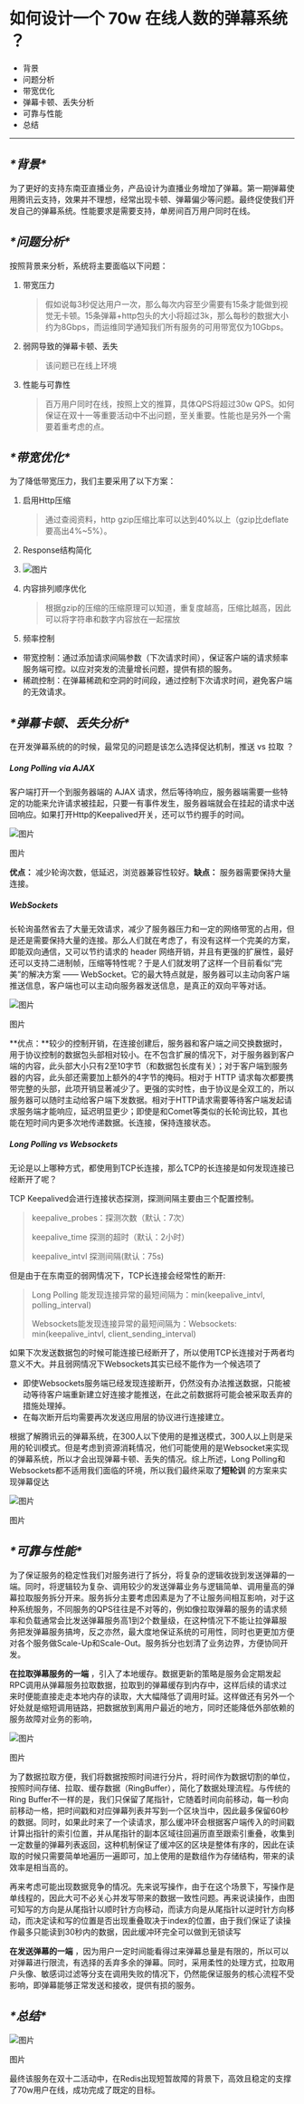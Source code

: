 # 如何设计一个 70w 在线人数的弹幕系统 ？

- 背景
- 问题分析
- 带宽优化
- 弹幕卡顿、丢失分析
- 可靠与性能
- 总结

------

## ***\*背景\****

为了更好的支持东南亚直播业务，产品设计为直播业务增加了弹幕。第一期弹幕使用腾讯云支持，效果并不理想，经常出现卡顿、弹幕偏少等问题。最终促使我们开发自己的弹幕系统。性能要求是需要支持，单房间百万用户同时在线。

## ***\*问题分析\****

按照背景来分析，系统将主要面临以下问题：

1. 带宽压力

   > 
   >
   > 假如说每3秒促达用户一次，那么每次内容至少需要有15条才能做到视觉无卡顿。15条弹幕+http包头的大小将超过3k，那么每秒的数据大小约为8Gbps，而运维同学通知我们所有服务的可用带宽仅为10Gbps。
   >
   > 

2. 弱网导致的弹幕卡顿、丢失

   > 
   >
   > 该问题已在线上环境
   >
   > 

3. 性能与可靠性

   > 
   >
   > 百万用户同时在线，按照上文的推算，具体QPS将超过30w QPS。如何保证在双十一等重要活动中不出问题，至关重要。性能也是另外一个需要着重考虑的点。
   >
   > 

## ***\*带宽优化\****

为了降低带宽压力，我们主要采用了以下方案：

1. 启用Http压缩

   > 
   >
   > 通过查阅资料，http gzip压缩比率可以达到40%以上（gzip比deflate要高出4%~5%）。
   >
   > 

2. Response结构简化

3. ![图片](https://mmbiz.qpic.cn/sz_mmbiz_png/knmrNHnmCLHibjcn161IfQJcQHpz3hjXo4mMnrsex2H1nRtLDyiaiaOatD8PHugarIjoMVPaHycQSKcLjUB7PoRibw/640?wx_fmt=png&wxfrom=5&wx_lazy=1&wx_co=1)

4. 内容排列顺序优化

   > 
   >
   > 根据gzip的压缩的压缩原理可以知道，重复度越高，压缩比越高，因此可以将字符串和数字内容放在一起摆放
   >
   > 

5. 频率控制

- 带宽控制：通过添加请求间隔参数（下次请求时间），保证客户端的请求频率服务端可控。以应对突发的流量增长问题，提供有损的服务。
- 稀疏控制：在弹幕稀疏和空洞的时间段，通过控制下次请求时间，避免客户端的无效请求。

## ***\*弹幕卡顿、丢失分析\****

在开发弹幕系统的的时候，最常见的问题是该怎么选择促达机制，推送 vs 拉取 ？

##### Long Polling via AJAX

客户端打开一个到服务器端的 AJAX 请求，然后等待响应，服务器端需要一些特定的功能来允许请求被挂起，只要一有事件发生，服务器端就会在挂起的请求中送回响应。如果打开Http的Keepalived开关，还可以节约握手的时间。

![图片](https://mmbiz.qpic.cn/sz_mmbiz_png/knmrNHnmCLHibjcn161IfQJcQHpz3hjXolN9DMEOdWmUprc21JITlpIS1VWsTDQiaicRdiakq6S1WU1Nw2u2RvgEkQ/640?wx_fmt=png&wxfrom=5&wx_lazy=1&wx_co=1)

图片

**优点：** 减少轮询次数，低延迟，浏览器兼容性较好。**缺点：** 服务器需要保持大量连接。



##### WebSockets

长轮询虽然省去了大量无效请求，减少了服务器压力和一定的网络带宽的占用，但是还是需要保持大量的连接。那么人们就在考虑了，有没有这样一个完美的方案，即能双向通信，又可以节约请求的 header 网络开销，并且有更强的扩展性，最好还可以支持二进制帧，压缩等特性呢？于是人们就发明了这样一个目前看似“完美”的解决方案 —— WebSocket。它的最大特点就是，服务器可以主动向客户端推送信息，客户端也可以主动向服务器发送信息，是真正的双向平等对话。

![图片](https://mmbiz.qpic.cn/sz_mmbiz_png/knmrNHnmCLHibjcn161IfQJcQHpz3hjXovegQMsCjCAl1L3qExb6o7CBPXzp7fmT2PVFiaJlVWWHqZPib88hEy01g/640?wx_fmt=png&wxfrom=5&wx_lazy=1&wx_co=1)

图片

**优点：**较少的控制开销，在连接创建后，服务器和客户端之间交换数据时，用于协议控制的数据包头部相对较小。在不包含扩展的情况下，对于服务器到客户端的内容，此头部大小只有2至10字节（和数据包长度有关）；对于客户端到服务器的内容，此头部还需要加上额外的4字节的掩码。相对于 HTTP 请求每次都要携带完整的头部，此项开销显著减少了。更强的实时性，由于协议是全双工的，所以服务器可以随时主动给客户端下发数据。相对于HTTP请求需要等待客户端发起请求服务端才能响应，延迟明显更少；即使是和Comet等类似的长轮询比较，其也能在短时间内更多次地传递数据。长连接，保持连接状态。

##### Long Polling vs Websockets

无论是以上哪种方式，都使用到TCP长连接，那么TCP的长连接是如何发现连接已经断开了呢？

TCP Keepalived会进行连接状态探测，探测间隔主要由三个配置控制。

> keepalive_probes：探测次数（默认：7次）
>
> keepalive_time 探测的超时（默认：2小时）
>
> keepalive_intvl 探测间隔(默认：75s)

但是由于在东南亚的弱网情况下，TCP长连接会经常性的断开:

> Long Polling 能发现连接异常的最短间隔为：min(keepalive_intvl, polling_interval)
>
> Websockets能发现连接异常的最短间隔为：Websockets: min(keepalive_intvl, client_sending_interval)

如果下次发送数据包的时候可能连接已经断开了，所以使用TCP长连接对于两者均意义不大。并且弱网情况下Websockets其实已经不能作为一个候选项了

- 即使Websockets服务端已经发现连接断开，仍然没有办法推送数据，只能被动等待客户端重新建立好连接才能推送，在此之前数据将可能会被采取丢弃的措施处理掉。
- 在每次断开后均需要再次发送应用层的协议进行连接建立。

根据了解腾讯云的弹幕系统，在300人以下使用的是推送模式，300人以上则是采用的轮训模式。但是考虑到资源消耗情况，他们可能使用的是Websocket来实现的弹幕系统，所以才会出现弹幕卡顿、丢失的情况。综上所述，Long Polling和Websockets都不适用我们面临的环境，所以我们最终采取了**短轮训** 的方案来实现弹幕促达

![图片](https://mmbiz.qpic.cn/sz_mmbiz_png/knmrNHnmCLHibjcn161IfQJcQHpz3hjXoPN9xoNAP6sx2Nv3FM50aic6fLhm3gjDSZRnpsqGicYoBPk1SH3sjzwHQ/640?wx_fmt=png&wxfrom=5&wx_lazy=1&wx_co=1)

图片

## ***\*可靠与性能\****

为了保证服务的稳定性我们对服务进行了拆分，将复杂的逻辑收拢到发送弹幕的一端。同时，将逻辑较为复杂、调用较少的发送弹幕业务与逻辑简单、调用量高的弹幕拉取服务拆分开来。服务拆分主要考虑因素是为了不让服务间相互影响，对于这种系统服务，不同服务的QPS往往是不对等的，例如像拉取弹幕的服务的请求频率和负载通常会比发送弹幕服务高1到2个数量级，在这种情况下不能让拉弹幕服务把发弹幕服务搞垮，反之亦然，最⼤度地保证系统的可用性，同时也更更加方便对各个服务做Scale-Up和Scale-Out。服务拆分也划清了业务边界，方便协同开发。

**在拉取弹幕服务的一端** ，引入了本地缓存。数据更新的策略是服务会定期发起RPC调⽤从弹幕服务拉取数据，拉取到的弹幕缓存到内存中，这样后续的请求过来时便能直接⾛走本地内存的读取，⼤大幅降低了调用时延。这样做还有另外一个好处就是缩短调⽤链路，把数据放到离⽤户最近的地⽅，同时还能降低外部依赖的服务故障对业务的影响，

![图片](https://mmbiz.qpic.cn/sz_mmbiz_png/knmrNHnmCLHibjcn161IfQJcQHpz3hjXofkdOia7GwicvwTTSiaqiahbOKpht5IeUezDerDGh8X3DnMuk5YC81xXZ0A/640?wx_fmt=png&wxfrom=5&wx_lazy=1&wx_co=1)

图片

为了数据拉取方便，我们将数据按照时间进行分片，将时间作为数据切割的单位，按照时间存储、拉取、缓存数据（RingBuffer），简化了数据处理流程。与传统的Ring Buffer不一样的是，我们只保留了尾指针，它随着时间向前移动，每⼀秒向前移动一格，把时间戳和对应弹幕列表并写到一个区块当中，因此最多保留60秒的数据。同时，如果此时来了一个读请求，那么缓冲环会根据客户端传入的时间戳计算出指针的索引位置，并从尾指针的副本区域往回遍历直至跟索引重叠，收集到一定数量的弹幕列表返回，这种机制保证了缓冲区的区块是整体有序的，因此在读取的时候只需要简单地遍历一遍即可，加上使用的是数组作为存储结构，带来的读效率是相当高的。

再来考虑可能出现数据竞争的情况。先来说写操作，由于在这个场景下，写操作是单线程的，因此⼤可不必关心并发写带来的数据一致性问题。再来说读操作，由图可知写的方向是从尾指针以顺时针⽅向移动，⽽读⽅向是从尾指针以逆时针方向移动，⽽决定读和写的位置是否出现重叠取决于index的位置，由于我们保证了读操作最多只能读到30秒内的数据，因此缓冲环完全可以做到无锁读写

**在发送弹幕的一端** ，因为用户一定时间能看得过来弹幕总量是有限的，所以可以对弹幕进行限流，有选择的丢弃多余的弹幕。同时，采用柔性的处理方式，拉取用户头像、敏感词过滤等分支在调用失败的情况下，仍然能保证服务的核心流程不受影响，即弹幕能够正常发送和接收，提供有损的服务。

## ***\*总结\****

![图片](https://mmbiz.qpic.cn/sz_mmbiz_png/knmrNHnmCLHibjcn161IfQJcQHpz3hjXoatLvJUCFibFiaqOUzrNxKnCJQ03b77wQ4saBN5ht7SnBmLOqkaBq5qIw/640?wx_fmt=png&wxfrom=5&wx_lazy=1&wx_co=1)

图片

最终该服务在双十二活动中，在Redis出现短暂故障的背景下，高效且稳定的支撑了70w用户在线，成功完成了既定的目标。